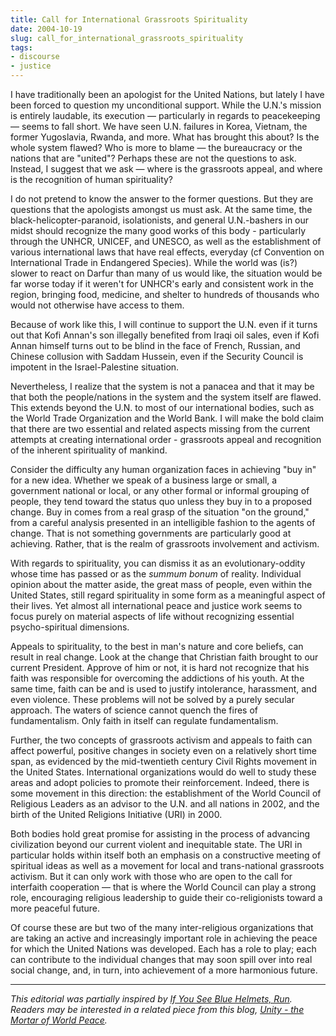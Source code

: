 ```yaml
---
title: Call for International Grassroots Spirituality
date: 2004-10-19
slug: call_for_international_grassroots_spirituality
tags:
- discourse
- justice
---
```


I have traditionally been an apologist for the United Nations, but lately I have
been forced to question my unconditional support. While the U.N.'s mission is
entirely laudable, its execution &mdash; particularly in regards to peacekeeping
&mdash; seems to fall short. We have seen U.N. failures in Korea, Vietnam, the
former Yugoslavia, Rwanda, and more. What has brought this about? Is the whole
system flawed? Who is more to blame &mdash; the bureaucracy or the nations that
are "united"? Perhaps these are not the questions to ask. Instead, I suggest
that we ask &mdash; where is the grassroots appeal, and where is the recognition
of human spirituality?

<!-- truncate -->

I do not pretend to know the answer to the former questions. But they are
questions that the apologists amongst us must ask. At the same time, the
black-helicopter-paranoid, isolationists, and general U.N.-bashers in our midst
should recognize the many good works of this body - particularly through the
UNHCR, UNICEF, and UNESCO, as well as the establishment of various international
laws that have real effects, everyday (cf Convention on International Trade in
Endangered Species). While the world was (is?) slower to react on Darfur than
many of us would like, the situation would be far worse today if it weren't for
UNHCR's early and consistent work in the region, bringing food, medicine, and
shelter to hundreds of thousands who would not otherwise have access to them.

Because of work like this, I will continue to support the U.N. even if it turns
out that Kofi Annan's son illegally benefited from Iraqi oil sales, even if Kofi
Annan himself turns out to be blind in the face of French, Russian, and Chinese
collusion with Saddam Hussein, even if the Security Council is impotent in the
Israel-Palestine situation.

Nevertheless, I realize that the system is not a panacea and that it may be that
both the people/nations in the system and the system itself are flawed. This
extends beyond the U.N. to most of our international bodies, such as the World
Trade Organization and the World Bank. I will make the bold claim that there are
two essential and related aspects missing from the current attempts at creating
international order - grassroots appeal and recognition of the inherent
spirituality of mankind.

Consider the difficulty any human organization faces in achieving "buy in" for a
new idea. Whether we speak of a business large or small, a government national
or local, or any other formal or informal grouping of people, they tend toward
the status quo unless they buy in to a proposed change. Buy in comes from a real
grasp of the situation "on the ground," from a careful analysis presented in an
intelligible fashion to the agents of change. That is not something governments
are particularly good at achieving. Rather, that is the realm of grassroots
involvement and activism.

With regards to spirituality, you can dismiss it as an evolutionary-oddity whose
time has passed or as the _summum bonum_ of reality. Individual opinion about the
matter aside, the great mass of people, even within the United States, still
regard spirituality in some form as a meaningful aspect of their lives. Yet
almost all international peace and justice work seems to focus purely on
material aspects of life without recognizing essential psycho-spiritual
dimensions.

Appeals to spirituality, to the best in man's nature and core beliefs, can
result in real change. Look at the change that Christian faith brought to our
current President. Approve of him or not, it is hard not recognize that his
faith was responsible for overcoming the addictions of his youth. At the same
time, faith can be and is used to justify intolerance, harassment, and even
violence. These problems will not be solved by a purely secular approach. The
waters of science cannot quench the fires of fundamentalism. Only faith in
itself can regulate fundamentalism.

Further, the two concepts of grassroots activism and appeals to faith can affect
powerful, positive changes in society even on a relatively short time span, as
evidenced by the mid-twentieth century Civil Rights movement in the United
States. International organizations would do well to study these areas and adopt
policies to promote their reinforcement. Indeed, there is some movement in this
direction: the establishment of the World Council of Religious Leaders as an
advisor to the U.N. and all nations in 2002, and the birth of the United
Religions Initiative (URI) in 2000.

Both bodies hold great promise for assisting in the process of advancing
civilization beyond our current violent and inequitable state. The URI in
particular holds within itself both an emphasis on a constructive meeting of
spiritual ideas as well as a movement for local and trans-national grassroots
activism. But it can only work with those who are open to the call for
interfaith cooperation &mdash; that is where the World Council can play a strong
role, encouraging religious leadership to guide their co-religionists toward a
more peaceful future.

Of course these are but two of the many inter-religious organizations that are
taking an active and increasingly important role in achieving the peace for
which the United Nations was developed. Each has a role to play; each can
contribute to the individual changes that may soon spill over into real social
change, and, in turn, into achievement of a more harmonious future.

---

_This editorial was partially inspired by [If You See Blue Helmets,
Run](http://windsofchange.net/archives/005747.php). Readers may be interested in a related piece from this blog, [Unity - the Mortar
of World Peace](/archive/2004/09/08/unity_the_mortar_of_world_peace/s)._
